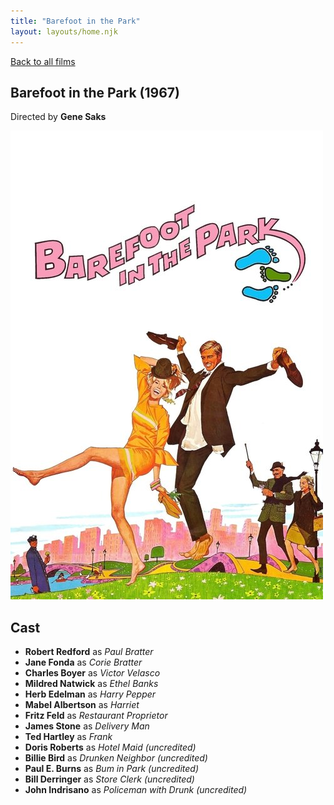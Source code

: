 ```yaml
---
title: "Barefoot in the Park"
layout: layouts/home.njk
---
```


<a href="../">Back to all films</a>

<article class="film">
  <h1>Barefoot in the Park (1967)</h1>

  <p class="director">
    Directed by <strong>Gene Saks</strong>
  </p>

  <img src="../films/posters/barefoot-in-the-park.jpg" alt="">

  <h2>
    Cast
  </h2>
  <ul>
    <li><strong>Robert Redford</strong> as <em>Paul Bratter</em></li>
<li><strong>Jane Fonda</strong> as <em>Corie Bratter</em></li>
<li><strong>Charles Boyer</strong> as <em>Victor Velasco</em></li>
<li><strong>Mildred Natwick</strong> as <em>Ethel Banks</em></li>
<li><strong>Herb Edelman</strong> as <em>Harry Pepper</em></li>
<li><strong>Mabel Albertson</strong> as <em>Harriet</em></li>
<li><strong>Fritz Feld</strong> as <em>Restaurant Proprietor</em></li>
<li><strong>James Stone</strong> as <em>Delivery Man</em></li>
<li><strong>Ted Hartley</strong> as <em>Frank</em></li>
<li><strong>Doris Roberts</strong> as <em>Hotel Maid (uncredited)</em></li>
<li><strong>Billie Bird</strong> as <em>Drunken Neighbor (uncredited)</em></li>
<li><strong>Paul E. Burns</strong> as <em>Bum in Park (uncredited)</em></li>
<li><strong>Bill Derringer</strong> as <em>Store Clerk (uncredited)</em></li>
<li><strong>John Indrisano</strong> as <em>Policeman with Drunk (uncredited)</em></li>
  </ul>
</article>
